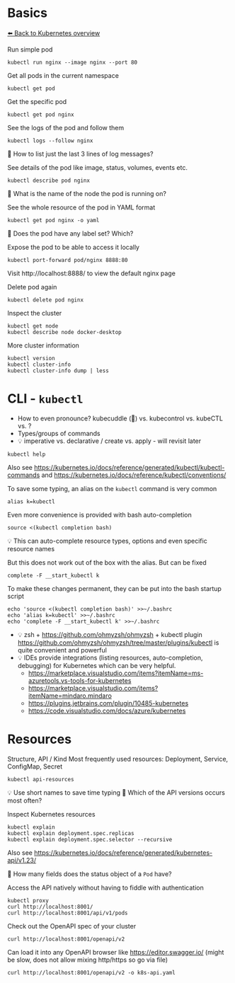 # Basics
[⬅️ Back to Kubernetes overview](kubernetes.md)

Run simple pod
```shell
kubectl run nginx --image nginx --port 80
```
Get all pods in the current namespace
```shell
kubectl get pod
```
Get the specific pod
```shell
kubectl get pod nginx
```
See the logs of the pod and follow them
```shell
kubectl logs --follow nginx
```
📝 How to list just the last 3 lines of log messages?

See details of the pod like image, status, volumes, events etc.
```shell
kubectl describe pod nginx
```
📝 What is the name of the node the pod is running on?

See the whole resource of the pod in YAML format
```shell
kubectl get pod nginx -o yaml
```
📝 Does the pod have any label set? Which?

Expose the pod to be able to access it locally
```shell
kubectl port-forward pod/nginx 8888:80
```
Visit http://localhost:8888/ to view the default nginx page

Delete pod again
```shell
kubectl delete pod nginx
```

Inspect the cluster
```shell
kubectl get node
kubectl describe node docker-desktop
```

More cluster information
```shell
kubectl version
kubectl cluster-info
kubectl cluster-info dump | less
```

# CLI - `kubectl`
* How to even pronounce? kubecuddle (🥰) vs. kubecontrol vs. kubeCTL vs. ?
* Types/groups of commands
* 💡 imperative vs. declarative / create vs. apply - will revisit later
```shell
kubectl help
```
Also see https://kubernetes.io/docs/reference/generated/kubectl/kubectl-commands
and https://kubernetes.io/docs/reference/kubectl/conventions/

To save some typing, an alias on the `kubectl` command is very common
```shell
alias k=kubectl
```

Even more convenience is provided with bash auto-completion
```shell
source <(kubectl completion bash)
```
💡 This can auto-complete resource types, options and even specific resource names

But this does not work out of the box with the alias. But can be fixed
```shell
complete -F __start_kubectl k
```

To make these changes permanent, they can be put into the bash startup script
```shell
echo 'source <(kubectl completion bash)' >>~/.bashrc
echo 'alias k=kubectl' >>~/.bashrc
echo 'complete -F __start_kubectl k' >>~/.bashrc
```
* 💡 zsh + https://github.com/ohmyzsh/ohmyzsh + kubectl plugin https://github.com/ohmyzsh/ohmyzsh/tree/master/plugins/kubectl is quite convenient and powerful 
* 💡 IDEs provide integrations (listing resources, auto-completion, debugging) for Kubernetes which can be very helpful. 
  * https://marketplace.visualstudio.com/items?itemName=ms-azuretools.vs-tools-for-kubernetes
  * https://marketplace.visualstudio.com/items?itemName=mindaro.mindaro
  * https://plugins.jetbrains.com/plugin/10485-kubernetes 
  * https://code.visualstudio.com/docs/azure/kubernetes

# Resources
Structure, API / Kind
Most frequently used resources: Deployment, Service, ConfigMap, Secret
```shell
kubectl api-resources
```
💡 Use short names to save time typing
📝 Which of the API versions occurs most often?

Inspect Kubernetes resources
```shell
kubectl explain
kubectl explain deployment.spec.replicas
kubectl explain deployment.spec.selector --recursive
```
Also see https://kubernetes.io/docs/reference/generated/kubernetes-api/v1.23/

📝 How many fields does the status object of a `Pod` have?

Access the API natively without having to fiddle with authentication
```shell
kubectl proxy
curl http://localhost:8001/
curl http://localhost:8001/api/v1/pods
```

Check out the OpenAPI spec of your cluster
```shell
curl http://localhost:8001/openapi/v2
```
Can load it into any OpenAPI browser like https://editor.swagger.io/ (might be slow, does not allow mixing http/https so go via file)
```shell
curl http://localhost:8001/openapi/v2 -o k8s-api.yaml
```


